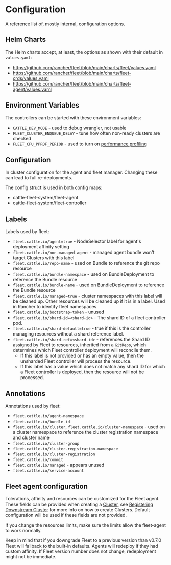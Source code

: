 # Configuration

A reference list of, mostly internal, configuration options.

## Helm Charts

The Helm charts accept, at least, the options as shown with their default in `values.yaml`:

* https://github.com/rancher/fleet/blob/main/charts/fleet/values.yaml
* https://github.com/rancher/fleet/blob/main/charts/fleet-crds/values.yaml
* https://github.com/rancher/fleet/blob/main/charts/fleet-agent/values.yaml

## Environment Variables

The controllers can be started with these environment variables:

* `CATTLE_DEV_MODE` - used to debug wrangler, not usable
* `FLEET_CLUSTER_ENQUEUE_DELAY` - tune how often non-ready clusters are checked
* `FLEET_CPU_PPROF_PERIOD` - used to turn on [performance profiling](https://github.com/rancher/fleet/blob/main/docs/performance.md)

## Configuration

In cluster configuration for the agent and fleet manager. Changing these can lead to full re-deployments.

The config [struct](https://github.com/rancher/fleet/blob/main/pkg/config/config.go#L40-L52) is used in both config maps:

* cattle-fleet-system/fleet-agent
* cattle-fleet-system/fleet-controller

## Labels

Labels used by fleet:

* `fleet.cattle.io/agent=true` - NodeSelector label for agent's deployment affinity setting
* `fleet.cattle.io/non-managed-agent` - managed agent bundle won't target Clusters with this label
* `fleet.cattle.io/repo-name` - used on Bundle to reference the git repo resource
* `fleet.cattle.io/bundle-namespace` - used on BundleDeployment to reference the Bundle resource
* `fleet.cattle.io/bundle-name` - used on BundleDeployment to reference the Bundle resource
* `fleet.cattle.io/managed=true` - cluster namespaces with this label will be cleaned up. Other resources will be cleaned up if it is in a label. Used in Rancher to identify fleet namespaces.
* `fleet.cattle.io/bootstrap-token` - unused
* `fleet.cattle.io/shard-id=<shard-id>` - The shard ID of a fleet controller pod.
* `fleet.cattle.io/shard-default=true` - true if this is the controller managing resources without a shard reference label.
* `fleet.cattle.io/shard-ref=<shard-id>` - references the Shard ID assigned by
  Fleet to resources, inherited from a `GitRepo`, which determines which Fleet controller deployment will reconcile them.
    * If this label is not provided or has an empty value, then the unsharded Fleet controller will process the resource.
    * If this label has a value which does not match any shard ID for which a Fleet controller is deployed, then the
      resource will not be processed.


## Annotations

Annotations used by fleet:

* `fleet.cattle.io/agent-namespace`
* `fleet.cattle.io/bundle-id`
* `fleet.cattle.io/cluster`, `fleet.cattle.io/cluster-namespace` - used on a cluster namespace to reference the cluster registration namespace and cluster name
* `fleet.cattle.io/cluster-group`
* `fleet.cattle.io/cluster-registration-namespace`
* `fleet.cattle.io/cluster-registration`
* `fleet.cattle.io/commit`
* `fleet.cattle.io/managed` - appears unused
* `fleet.cattle.io/service-account`

## Fleet agent configuration

Tolerations, affinity and resources can be customized for the Fleet agent. These fields can be provided when creating a
[Cluster](https://fleet.rancher.io/ref-crds#clusterspec), see [Registering Downstream Cluster](https://fleet.rancher.io/cluster-registration) for more info on how to create
Clusters. Default configuration will be used if these fields are not provided.

If you change the resources limits, make sure the limits allow the fleet-agent to work normally.

Keep in mind that if you downgrade Fleet to a previous version than v0.7.0 Fleet will fallback to the built-in defaults.
Agents will redeploy if they had custom affinity. If Fleet version number does not change, redeployment might not be immediate.

